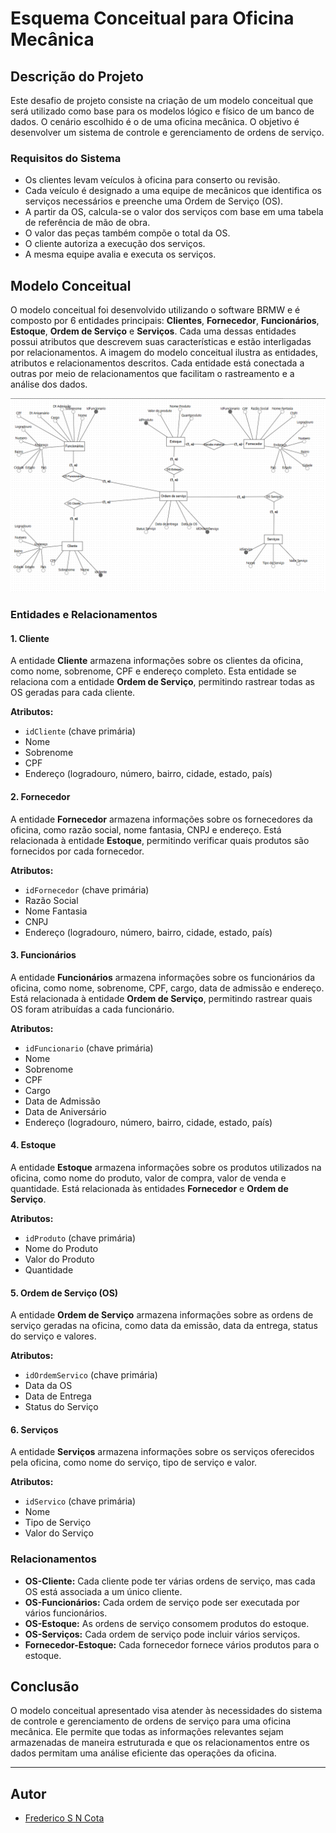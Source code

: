 # Esquema Conceitual para Oficina Mecânica

## Descrição do Projeto
Este desafio de projeto consiste na criação de um modelo conceitual que será utilizado como base para os modelos lógico e físico de um banco de dados. O cenário escolhido é o de uma oficina mecânica. O objetivo é desenvolver um sistema de controle e gerenciamento de ordens de serviço.

### Requisitos do Sistema
- Os clientes levam veículos à oficina para conserto ou revisão.
- Cada veículo é designado a uma equipe de mecânicos que identifica os serviços necessários e preenche uma Ordem de Serviço (OS).
- A partir da OS, calcula-se o valor dos serviços com base em uma tabela de referência de mão de obra.
- O valor das peças também compõe o total da OS.
- O cliente autoriza a execução dos serviços.
- A mesma equipe avalia e executa os serviços.

## Modelo Conceitual
O modelo conceitual foi desenvolvido utilizando o software BRMW e é composto por 6 entidades principais: **Clientes**, **Fornecedor**, **Funcionários**, **Estoque**, **Ordem de Serviço** e **Serviços**. Cada uma dessas entidades possui atributos que descrevem suas características e estão interligadas por relacionamentos.
A imagem do modelo conceitual ilustra as entidades, atributos e relacionamentos descritos. Cada entidade está conectada a outras por meio de relacionamentos que facilitam o rastreamento e a análise dos dados.

![Modelo conceitual](https://github.com/FredericoSander/Esquema_conceitual_para_banco_de_dados/blob/main/Img/Esquema%20conceitual.png)

### Entidades e Relacionamentos

#### 1. **Cliente**
A entidade **Cliente** armazena informações sobre os clientes da oficina, como nome, sobrenome, CPF e endereço completo. Esta entidade se relaciona com a entidade **Ordem de Serviço**, permitindo rastrear todas as OS geradas para cada cliente.

**Atributos:**
- `idCliente` (chave primária)
- Nome
- Sobrenome
- CPF
- Endereço (logradouro, número, bairro, cidade, estado, país)

#### 2. **Fornecedor**
A entidade **Fornecedor** armazena informações sobre os fornecedores da oficina, como razão social, nome fantasia, CNPJ e endereço. Está relacionada à entidade **Estoque**, permitindo verificar quais produtos são fornecidos por cada fornecedor.

**Atributos:**
- `idFornecedor` (chave primária)
- Razão Social
- Nome Fantasia
- CNPJ
- Endereço (logradouro, número, bairro, cidade, estado, país)

#### 3. **Funcionários**
A entidade **Funcionários** armazena informações sobre os funcionários da oficina, como nome, sobrenome, CPF, cargo, data de admissão e endereço. Está relacionada à entidade **Ordem de Serviço**, permitindo rastrear quais OS foram atribuídas a cada funcionário.

**Atributos:**
- `idFuncionario` (chave primária)
- Nome
- Sobrenome
- CPF
- Cargo
- Data de Admissão
- Data de Aniversário
- Endereço (logradouro, número, bairro, cidade, estado, país)

#### 4. **Estoque**
A entidade **Estoque** armazena informações sobre os produtos utilizados na oficina, como nome do produto, valor de compra, valor de venda e quantidade. Está relacionada às entidades **Fornecedor** e **Ordem de Serviço**.

**Atributos:**
- `idProduto` (chave primária)
- Nome do Produto
- Valor do Produto
- Quantidade

#### 5. **Ordem de Serviço (OS)**
A entidade **Ordem de Serviço** armazena informações sobre as ordens de serviço geradas na oficina, como data da emissão, data da entrega, status do serviço e valores.

**Atributos:**
- `idOrdemServico` (chave primária)
- Data da OS
- Data de Entrega
- Status do Serviço

#### 6. **Serviços**
A entidade **Serviços** armazena informações sobre os serviços oferecidos pela oficina, como nome do serviço, tipo de serviço e valor.

**Atributos:**
- `idServico` (chave primária)
- Nome
- Tipo de Serviço
- Valor do Serviço

### Relacionamentos

- **OS-Cliente:** Cada cliente pode ter várias ordens de serviço, mas cada OS está associada a um único cliente.
- **OS-Funcionários:** Cada ordem de serviço pode ser executada por vários funcionários.
- **OS-Estoque:** As ordens de serviço consomem produtos do estoque.
- **OS-Serviços:** Cada ordem de serviço pode incluir vários serviços.
- **Fornecedor-Estoque:** Cada fornecedor fornece vários produtos para o estoque.

## Conclusão
O modelo conceitual apresentado visa atender às necessidades do sistema de controle e gerenciamento de ordens de serviço para uma oficina mecânica. Ele permite que todas as informações relevantes sejam armazenadas de maneira estruturada e que os relacionamentos entre os dados permitam uma análise eficiente das operações da oficina.

---

## Autor

- [Frederico S N Cota](https://github.com/FredericoSander)